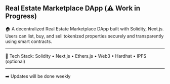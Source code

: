 ## Real Estate Marketplace DApp (⚠️ Work in Progress)

🏠 A decentralized Real Estate Marketplace DApp built with Solidity, Next.js. Users can list, buy, and sell tokenized properties securely and transparently using smart contracts. 
 
--- 
     
🔧 Tech Stack: Solidity • Next.js • Ethers.js • Web3 • Hardhat • IPFS (optional)      
    
---       
   
 ➡️ Updates will be done weekly   
  
 
